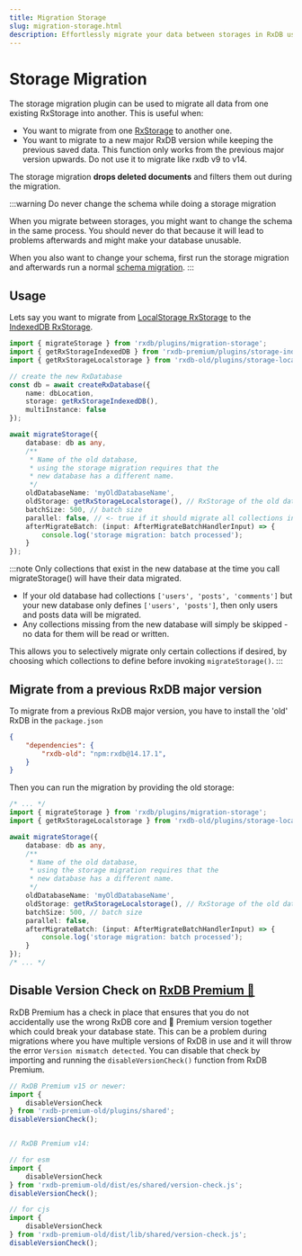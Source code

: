 ```yaml
---
title: Migration Storage
slug: migration-storage.html
description: Effortlessly migrate your data between storages in RxDB using the Storage Migration plugin. Retain your documents when switching storages or major versions.
---
```


# Storage Migration

The storage migration plugin can be used to migrate all data from one existing RxStorage into another. This is useful when:

- You want to migrate from one [RxStorage](./rx-storage.md) to another one.
- You want to migrate to a new major RxDB version while keeping the previous saved data. This function only works from the previous major version upwards. Do not use it to migrate like rxdb v9 to v14.

<!-- TODO this was inherited from PouchDB, we should remove this in the future and also migrate deleted documents. -->
The storage migration **drops deleted documents** and filters them out during the migration.

:::warning Do never change the schema while doing a storage migration

When you migrate between storages, you might want to change the schema in the same process. You should never do that because it will lead to problems afterwards and might make your database unusable.

When you also want to change your schema, first run the storage migration and afterwards run a normal [schema migration](./migration-schema.md).
:::

## Usage

Lets say you want to migrate from [LocalStorage RxStorage](./rx-storage-localstorage.md) to the [IndexedDB RxStorage](./rx-storage-indexeddb.md).

```ts
import { migrateStorage } from 'rxdb/plugins/migration-storage';
import { getRxStorageIndexedDB } from 'rxdb-premium/plugins/storage-indexeddb';
import { getRxStorageLocalstorage } from 'rxdb-old/plugins/storage-localstorage';

// create the new RxDatabase
const db = await createRxDatabase({
    name: dbLocation,
    storage: getRxStorageIndexedDB(),
    multiInstance: false
});

await migrateStorage({
    database: db as any,
    /**
     * Name of the old database,
     * using the storage migration requires that the
     * new database has a different name.
     */
    oldDatabaseName: 'myOldDatabaseName',
    oldStorage: getRxStorageLocalstorage(), // RxStorage of the old database
    batchSize: 500, // batch size
    parallel: false, // <- true if it should migrate all collections in parallel. False (default) if should migrate in serial
    afterMigrateBatch: (input: AfterMigrateBatchHandlerInput) => {
        console.log('storage migration: batch processed');
    }
});
```

:::note
Only collections that exist in the new database at the time you call migrateStorage() will have their data migrated.

- If your old database had collections `['users', 'posts', 'comments']` but your new database only defines `['users', 'posts']`, then only users and posts data will be migrated.
- Any collections missing from the new database will simply be skipped - no data for them will be read or written.

This allows you to selectively migrate only certain collections if desired, by choosing which collections to define before invoking `migrateStorage()`.
:::

## Migrate from a previous RxDB major version

To migrate from a previous RxDB major version, you have to install the 'old' RxDB in the `package.json`

```json
{
    "dependencies": {
        "rxdb-old": "npm:rxdb@14.17.1",
    }
}
```

Then you can run the migration by providing the old storage:

```ts
/* ... */
import { migrateStorage } from 'rxdb/plugins/migration-storage';
import { getRxStorageLocalstorage } from 'rxdb-old/plugins/storage-localstorage'; // <- import from the old RxDB version

await migrateStorage({
    database: db as any,
    /**
     * Name of the old database,
     * using the storage migration requires that the
     * new database has a different name.
     */
    oldDatabaseName: 'myOldDatabaseName',
    oldStorage: getRxStorageLocalstorage(), // RxStorage of the old database
    batchSize: 500, // batch size
    parallel: false,
    afterMigrateBatch: (input: AfterMigrateBatchHandlerInput) => {
        console.log('storage migration: batch processed');
    }
});
/* ... */
```

## Disable Version Check on [RxDB Premium 👑](/premium/)

RxDB Premium has a check in place that ensures that you do not accidentally use the wrong RxDB core and 👑 Premium version together which could break your database state. 
This can be a problem during migrations where you have multiple versions of RxDB in use and it will throw the error `Version mismatch detected`.
You can disable that check by importing and running the `disableVersionCheck()` function from RxDB Premium.

```ts
// RxDB Premium v15 or newer:
import {
    disableVersionCheck
} from 'rxdb-premium-old/plugins/shared';
disableVersionCheck();


// RxDB Premium v14:

// for esm
import {
    disableVersionCheck
} from 'rxdb-premium-old/dist/es/shared/version-check.js';
disableVersionCheck();

// for cjs
import {
    disableVersionCheck
} from 'rxdb-premium-old/dist/lib/shared/version-check.js';
disableVersionCheck();
```
